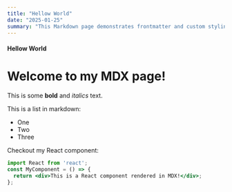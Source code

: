 ```yaml
---
title: "Hellow World"
date: "2025-01-25"
summary: "This Markdown page demonstrates frontmatter and custom styling."
---
```



####  Hellow World

# Welcome to my MDX page!
 
This is some **bold** and _italics_ text.
 
This is a list in markdown:
 
- One
- Two
- Three
 
Checkout my React component:

```jsx
import React from 'react';
const MyComponent = () => {
  return <div>This is a React component rendered in MDX!</div>;
};    
```     